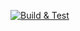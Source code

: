 [![Build & Test](https://github.com/cap-sdebbich/CI-Sample/actions/workflows/build_test.yml/badge.svg)](https://github.com/cap-sdebbich/CI-Sample/actions/workflows/build_test.yml)
